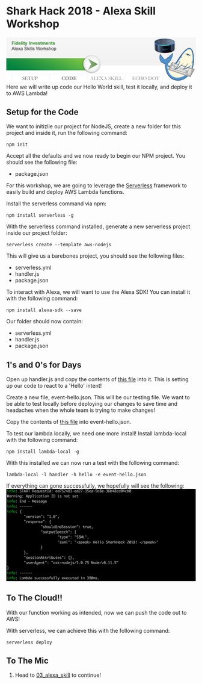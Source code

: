 # Shark Hack 2018 - Alexa Skill Workshop
![Code](../images/SharkHack%202018%20Alexa%20Workshop%20Banner%20-%20Code.png)
Here we will write up code our Hello World skill, test it locally, and deploy it to AWS Lambda!
## Setup for the Code

We want to initizlie our project for NodeJS, create a new folder for this project and inside it, run
the following command:
```
npm init
``` 

Accept all the defaults and we now ready to begin our NPM project. You should see the following file:
+ package.json

For this workshop, we are going to leverage the [Serverless]() framework to easily build and deploy AWS Lambda functions.

Install the serverless command via npm:

```
npm install serverless -g
```

With the serverless command installed, generate a new serverless project inside our project folder:

```
serverless create --template aws-nodejs
```

This will give us a barebones project, you should see the following files:
+ serverless.yml
+ handler.js
+ package.json

To interact with Alexa, we will want to use the Alexa SDK! You can install it with the following command:
```
npm install alexa-sdk --save
```

Our folder should now contain:
+ serverless.yml
+ handler.js
+ package.json

## 1's and 0's for Days

Open up handler.js and copy the contents of [this file](handler.js) into it. This is setting up our code to react to a
'Hello' intent!

Create a new file, event-hello.json. This will be our testing file. We want to be able to test locally before deploying our
changes to save time and headaches when the whole team is trying to make changes!

Copy the contents of [this file]() into event-hello.json.

To test our lambda locally, we need one more install! Install lambda-local with the following command:
```
npm install lambda-local -g
```

With this installed we can now run a test with the following command:
```
lambda-local -l handler -h hello -e event-hello.json
```

If everything can gone successfully, we hopefully will see the following:
![Successful Test](../images/Lambda%20Local%20Successful%20Test.png)

## To The Cloud!!

With our function working as intended, now we can push the code out to AWS!

With serverless, we can achieve this with the following command:
```
serverless deploy
```

## To The Mic
1. Head to [03_alexa_skill](03_alexa_skill) to continue!
